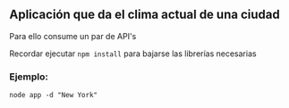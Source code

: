 ## Aplicación que da el clima actual de una ciudad

Para ello consume un par de API's

Recordar ejecutar ``` npm install ``` para bajarse las librerías necesarias

### Ejemplo:
```
node app -d "New York"
```